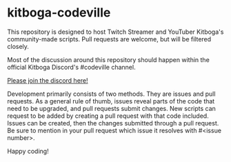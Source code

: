# kitboga-codeville
This repository is designed to host Twitch Streamer and YouTuber Kitboga's community-made scripts. Pull requests are welcome, but will be filtered closely. 

Most of the discussion around this repository should happen within the official Kitboga Discord's #codeville channel.

[Please join the discord here!](https://discord.gg/kitboga)

Development primarily consists of two methods. They are issues and pull requests. As a general rule of thumb, issues reveal parts of the code that need to be upgraded, and pull requests submit changes. New scripts can request to be added by creating a pull request with that code included. Issues can be created, then the changes submitted through a pull request. Be sure to mention in your pull request which issue it resolves with #\<issue number\>.
  
Happy coding!
